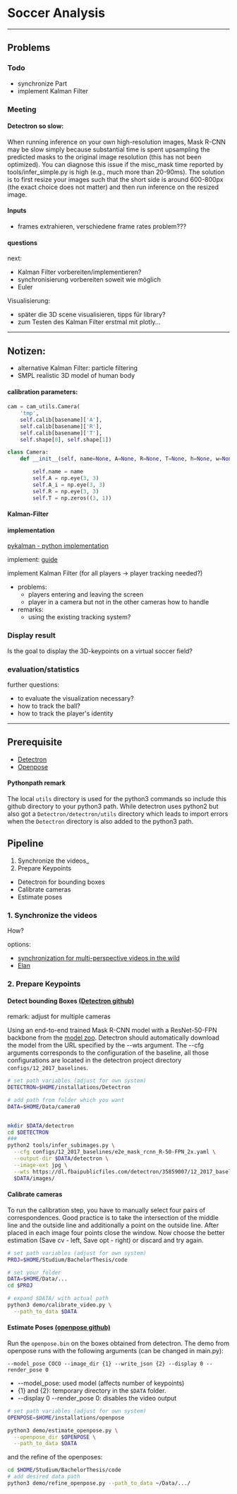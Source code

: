 # Soccer Analysis

------------------------------------------------------------


## Problems

### Todo
* synchronize Part
* implement Kalman Filter


### Meeting

#### Detectron so slow:
When running inference on your own high-resolution images, Mask R-CNN may be slow simply because substantial time is spent upsampling the predicted masks to the original image resolution (this has not been optimized). You can diagnose this issue if the misc_mask time reported by tools/infer_simple.py is high (e.g., much more than 20-90ms). The solution is to first resize your images such that the short side is around 600-800px (the exact choice does not matter) and then run inference on the resized image.

#### Inputs
- frames extrahieren, verschiedene frame rates problem???

#### questions

next:
* Kalman Filter vorbereiten/implementieren?
* synchronisierung vorbereiten soweit wie möglich
* Euler

Visualisierung:
* später die 3D scene visualisieren, tipps für library?
* zum Testen des Kalman Filter erstmal mit plotly...

------------------------------------------------------------

## Notizen:
* alternative Kalman Filter: particle filtering
* SMPL realistic 3D model of human body

#### calibration parameters:

```python
cam = cam_utils.Camera(
    'tmp',
    self.calib[basename]['A'],
    self.calib[basename]['R'],
    self.calib[basename]['T'],
    self.shape[0], self.shape[1])

class Camera:
    def __init__(self, name=None, A=None, R=None, T=None, h=None, w=None):

        self.name = name
        self.A = np.eye(3, 3)
        self.A_i = np.eye(3, 3)
        self.R = np.eye(3, 3)
        self.T = np.zeros((3, 1))
```

#### Kalman-Filter

#### implementation
[pykalman - python implementation](https://pykalman.github.io/)

implement: [guide](http://www.kostasalexis.com/the-kalman-filter.html)

implement Kalman Filter (for all players -> player tracking needed?)
* problems:
  * players entering and leaving the screen
  * player in a camera but not in the other cameras how to handle
* remarks:
  * using the existing tracking system?



### Display result
Is the goal to display the 3D-keypoints on a virtual soccer field?

### evaluation/statistics
further questions:
* to evaluate the visualization necessary?
* how to track the ball?
* how to track the player's identity


------------------------------------------------------------


## Prerequisite
* [Detectron](https://github.com/facebookresearch/Detectron)
* [Openpose](https://github.com/CMU-Perceptual-Computing-Lab/openpose)

#### Pythonpath remark
The local `utils` directory is used for the python3 commands so include this github directory to your python3 path. While detectron uses python2 but also got a `Detectron/detectron/utils` directory which leads to import errors when the `Detectron` directory is also added to the python3 path.

## Pipeline
1. Synchronize the videos_
2. Prepare Keypoints
  * Detectron for bounding boxes
  * Calibrate cameras
  * Estimate poses


### 1. Synchronize the videos
How?

options:
* [synchronization for multi-perspective videos in the wild](http://www.cs.cmu.edu/~poyaoh/data/ICASSP_2017.pdf)
* [Elan](https://www.mpi.nl/corpus/html/elan/ch01s02s04.html)

### 2. Prepare Keypoints
#### Detect bounding Boxes [(Detectron github)](https://github.com/facebookresearch/Detectron)
remark: adjust for multiple cameras

Using an end-to-end trained Mask R-CNN model with a ResNet-50-FPN backbone from the [model zoo](https://github.com/facebookresearch/Detectron/blob/master/MODEL_ZOO.md). Detectron should automatically download the model from the URL specified by the --wts argument. The --cfg arguments corresponds to the configuration of the baseline, all those configurations are located in the detectron project directory `configs/12_2017_baselines`.

```bash
# set path variables (adjust for own system)
DETECTRON=$HOME/installations/Detectron

# add path from folder which you want
DATA=$HOME/Data/camera0


mkdir $DATA/detectron
cd $DETECTRON
###
python2 tools/infer_subimages.py \
  --cfg configs/12_2017_baselines/e2e_mask_rcnn_R-50-FPN_2x.yaml \
  --output-dir $DATA/detectron \
  --image-ext jpg \
  --wts https://dl.fbaipublicfiles.com/detectron/35859007/12_2017_baselines/e2e_mask_rcnn_R-50-FPN_2x.yaml.01_49_07.By8nQcCH/output/train/coco_2014_train%3Acoco_2014_valminusminival/generalized_rcnn/model_final.pkl \
  $DATA/images/
```


#### Calibrate cameras
To run the calibration step, you have to manually select four pairs of correspondences. Good practice is to take the intersection of the middle line and the outside line and additionally a point on the outside line. After placed in each image four points close the window. Now choose the better estimation (Save cv - left, Save opt - right) or discard and try again.

```bash
# set path variables (adjust for own system)
PROJ=$HOME/Studium/BachelorThesis/code

# set your folder
DATA=$HOME/Data/...
cd $PROJ

# expand $DATA/ with actual path
python3 demo/calibrate_video.py \
  --path_to_data $DATA
```

#### Estimate Poses [(openpose github)](https://github.com/CMU-Perceptual-Computing-Lab/openpose)
Run the `openpose.bin` on the boxes obtained from detectron. The demo from openpose runs with the following arguments (can be changed in main.py):
```
--model_pose COCO --image_dir {1} --write_json {2} --display 0 --render_pose 0
```
* --model_pose: used model (affects number of keypoints)
* {1} and {2}: temporary directory in the `$DATA` folder.
* --display 0 --render_pose 0: disables the video output


```bash
# set path variables (adjust for own system)
OPENPOSE=$HOME/installations/openpose

python3 demo/estimate_openpose.py \
  --openpose_dir $OPENPOSE \
  --path_to_data $DATA
```

and the refine of the openposes:
```bash
cd $HOME/Studium/BachelorThesis/code
# add desired data path
python3 demo/refine_openpose.py --path_to_data ~/Data/.../

```
